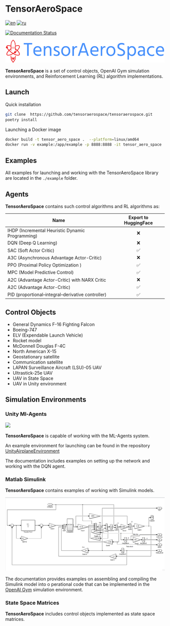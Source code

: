 # TensorAeroSpace 

[![en](https://img.shields.io/badge/lang-en-red.svg)](./README.md)
[![ru](https://img.shields.io/badge/lang-ru-grean.svg)](./README.ru-ru.md)

[![Documentation Status](https://readthedocs.org/projects/tensoraerospace/badge/?version=latest)](https://tensoraerospace.readthedocs.io/en/latest/?badge=latest)

![](./img/logo-no-background.png)

**TensorAeroSpace** is a set of control objects, OpenAI Gym simulation environments, and Reinforcement Learning (RL) algorithm implementations.

## Launch

Quick installation

```bash
git clone  https://github.com/tensoraerospace/tensoraerospace.git
poetry install
```

Launching a Docker image

```bash
docker build -t tensor_aero_space .  --platform=linux/amd64
docker run -v example:/app/example -p 8888:8888 -it tensor_aero_space
```

## Examples

All examples for launching and working with the TensorAeroSpace library are located in the `./example` folder.

## Agents

**TensorAeroSpace** contains such control algorithms and RL algorithms as:

| Name  | Export to HuggingFace  |
|---|:-------------:|
| IHDP (Incremental Heuristic Dynamic Programming) |  ❌ |
| DQN (Deep Q Learning)  |   ❌ |
| SAC (Soft Actor Critic) | ✅   |
| A3C (Asynchronous Advantage Actor-Critic) | ❌ |
| PPO (Proximal Policy Optimization ) |  ✅  |
| MPC (Model Predictive Control) | ✅   |
| A2C (Advantage Actor-Critic) with NARX Critic | ❌  |
| A2C (Advantage Actor-Critic) |  ✅  |
| PID (proportional–integral–derivative controller)  |  ✅  |

 
## Control Objects

- General Dynamics F-16 Fighting Falcon
- Boeing-747
- ELV (Expendable Launch Vehicle)
- Rocket model
- McDonnell Douglas F-4C
- North American X-15
- Geostationary satellite
- Communication satellite
- LAPAN Surveillance Aircraft (LSU)-05 UAV
- Ultrastick-25e UAV
- UAV in State Space
- UAV in Unity environment


## Simulation Environments

### Unity Ml-Agents

![](./docs/example/env/img/img_demo_unity.gif)

**TensorAeroSpace** is capable of working with the ML-Agents system.

An example environment for launching can be found in the repository [UnityAirplaneEnvironment](https://github.com/TensorAeroSpace/UnityAirplaneEnvironment)

The documentation includes examples on setting up the network and working with the DQN agent.

### Matlab Simulink

**TensorAeroSpace** contains examples of working with Simulink models.

![](docs/example/simulink/img/model.png)

The documentation provides examples on assembling and compiling the Simulink model into o perational code that can be implemented in the [OpenAI Gym](https://github.com/openai/gym) simulation environment.

### State Space Matrices

**TensorAeroSpace** includes control objects implemented as state space matrices.
